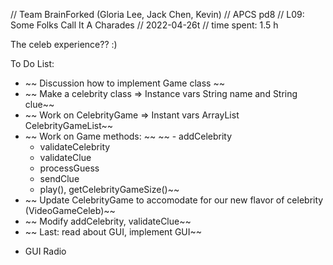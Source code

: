 // Team BrainForked (Gloria Lee, Jack Chen, Kevin)
// APCS pd8
// L09: Some Folks Call It A Charades
// 2022-04-26t
// time spent: 1.5 h

The celeb experience?? :) 

To Do List:
* ~~  Discussion how to implement Game class ~~
* ~~ Make a celebrity class => Instance vars String name and String clue~~
* ~~ Work on CelebrityGame => Instant vars ArrayList<Celebrity> CelebrityGameList~~
* ~~ Work on Game methods: ~~ 
    ~~ - addCelebrity
    - validateCelebrity
    - validateClue
    - processGuess
    - sendClue 
    - play(), getCelebrityGameSize()~~
* ~~ Update CelebrityGame to accomodate for our new flavor of celebrity (VideoGameCeleb)~~
* ~~ Modify addCelebrity, validateClue~~
* ~~ Last: read about GUI, implement GUI~~
- GUI Radio